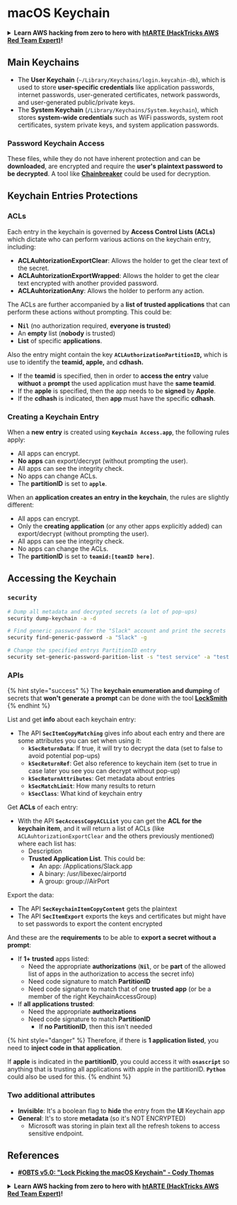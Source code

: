 # macOS Keychain

<details>

<summary><strong>Learn AWS hacking from zero to hero with</strong> <a href="https://training.hacktricks.xyz/courses/arte"><strong>htARTE (HackTricks AWS Red Team Expert)</strong></a><strong>!</strong></summary>

Other ways to support HackTricks:

* If you want to see your **company advertised in HackTricks** or **download HackTricks in PDF** Check the [**SUBSCRIPTION PLANS**](https://github.com/sponsors/carlospolop)!
* Get the [**official PEASS & HackTricks swag**](https://peass.creator-spring.com)
* Discover [**The PEASS Family**](https://opensea.io/collection/the-peass-family), our collection of exclusive [**NFTs**](https://opensea.io/collection/the-peass-family)
* **Join the** 💬 [**Discord group**](https://discord.gg/hRep4RUj7f) or the [**telegram group**](https://t.me/peass) or **follow** me on **Twitter** 🐦 [**@carlospolopm**](https://twitter.com/carlospolopm)**.**
* **Share your hacking tricks by submitting PRs to the** [**HackTricks**](https://github.com/carlospolop/hacktricks) and [**HackTricks Cloud**](https://github.com/carlospolop/hacktricks-cloud) github repos.

</details>

## Main Keychains

* The **User Keychain** (`~/Library/Keychains/login.keycahin-db`), which is used to store **user-specific credentials** like application passwords, internet passwords, user-generated certificates, network passwords, and user-generated public/private keys.
* The **System Keychain** (`/Library/Keychains/System.keychain`), which stores **system-wide credentials** such as WiFi passwords, system root certificates, system private keys, and system application passwords.

### Password Keychain Access

These files, while they do not have inherent protection and can be **downloaded**, are encrypted and require the **user's plaintext password to be decrypted**. A tool like [**Chainbreaker**](https://github.com/n0fate/chainbreaker) could be used for decryption.

## Keychain Entries Protections

### ACLs

Each entry in the keychain is governed by **Access Control Lists (ACLs)** which dictate who can perform various actions on the keychain entry, including:

* **ACLAuhtorizationExportClear**: Allows the holder to get the clear text of the secret.
* **ACLAuhtorizationExportWrapped**: Allows the holder to get the clear text encrypted with another provided password.
* **ACLAuhtorizationAny**: Allows the holder to perform any action.

The ACLs are further accompanied by a **list of trusted applications** that can perform these actions without prompting. This could be:

* &#x20;**N`il`** (no authorization required, **everyone is trusted**)
* An **empty** list (**nobody** is trusted)
* **List** of specific **applications**.

Also the entry might contain the key **`ACLAuthorizationPartitionID`,** which is use to identify the **teamid, apple,** and **cdhash.**

* If the **teamid** is specified, then in order to **access the entry** value **withuot** a **prompt** the used application must have the **same teamid**.
* If the **apple** is specified, then the app needs to be **signed** by **Apple**.
* If the **cdhash** is indicated, then **app** must have the specific **cdhash**.

### Creating a Keychain Entry

When a **new** **entry** is created using **`Keychain Access.app`**, the following rules apply:

* All apps can encrypt.
* **No apps** can export/decrypt (without prompting the user).
* All apps can see the integrity check.
* No apps can change ACLs.
* The **partitionID** is set to **`apple`**.

When an **application creates an entry in the keychain**, the rules are slightly different:

* All apps can encrypt.
* Only the **creating application** (or any other apps explicitly added) can export/decrypt (without prompting the user).
* All apps can see the integrity check.
* No apps can change the ACLs.
* The **partitionID** is set to **`teamid:[teamID here]`**.

## Accessing the Keychain

### `security`

```bash
# Dump all metadata and decrypted secrets (a lot of pop-ups)
security dump-keychain -a -d

# Find generic password for the "Slack" account and print the secrets
security find-generic-password -a "Slack" -g

# Change the specified entrys PartitionID entry
security set-generic-password-parition-list -s "test service" -a "test acount" -S
```

### APIs

{% hint style="success" %}
The **keychain enumeration and dumping** of secrets that **won't generate a prompt** can be done with the tool [**LockSmith**](https://github.com/its-a-feature/LockSmith)
{% endhint %}

List and get **info** about each keychain entry:

* The API **`SecItemCopyMatching`** gives info about each entry and there are some attributes you can set when using it:
  * **`kSecReturnData`**: If true, it will try to decrypt the data (set to false to avoid potential pop-ups)
  * **`kSecReturnRef`**: Get also reference to keychain item (set to true in case later you see you can decrypt without pop-up)
  * **`kSecReturnAttributes`**: Get metadata about entries
  * **`kSecMatchLimit`**: How many results to return
  * **`kSecClass`**: What kind of keychain entry

Get **ACLs** of each entry:

* With the API **`SecAccessCopyACLList`** you can get the **ACL for the keychain item**, and it will return a list of ACLs (like `ACLAuhtorizationExportClear` and the others previously mentioned)  where each list has:
  * Description
  * **Trusted Application List**. This could be:
    * An app: /Applications/Slack.app
    * A binary: /usr/libexec/airportd
    * A group: group://AirPort

Export the data:

* The API **`SecKeychainItemCopyContent`** gets the plaintext
* The API  **`SecItemExport`** exports the keys and certificates but might have to set passwords to export the content encrypted

And these are the **requirements** to be able to **export a secret without a prompt**:

* If **1+ trusted** apps listed:
  * Need the appropriate **authorizations** (**`Nil`**, or be **part** of the allowed list of apps in the authorization to access the secret info)
  * Need code signature to match **PartitionID**
  * Need code signature to match that of one **trusted app** (or be a member of the right KeychainAccessGroup)
* If **all applications trusted**:
  * Need the appropriate **authorizations**
  * Need code signature to match **PartitionID**
    * If **no PartitionID**, then this isn't needed

{% hint style="danger" %}
Therefore, if there is **1 application listed**, you need to **inject code in that application**.

If **apple** is indicated in the **partitionID**, you could access it with **`osascript`** so anything that is trusting all applications with apple in the partitionID. **`Python`** could also be used for this.
{% endhint %}

### Two additional attributes

* **Invisible**: It's a boolean flag to **hide** the entry from the **UI** Keychain app
* **General**: It's to store **metadata** (so it's NOT ENCRYPTED)
  * Microsoft was storing in plain text all the refresh tokens to access sensitive endpoint.

## References

* [**#OBTS v5.0: "Lock Picking the macOS Keychain" - Cody Thomas**](https://www.youtube.com/watch?v=jKE1ZW33JpY)

<details>

<summary><strong>Learn AWS hacking from zero to hero with</strong> <a href="https://training.hacktricks.xyz/courses/arte"><strong>htARTE (HackTricks AWS Red Team Expert)</strong></a><strong>!</strong></summary>

Other ways to support HackTricks:

* If you want to see your **company advertised in HackTricks** or **download HackTricks in PDF** Check the [**SUBSCRIPTION PLANS**](https://github.com/sponsors/carlospolop)!
* Get the [**official PEASS & HackTricks swag**](https://peass.creator-spring.com)
* Discover [**The PEASS Family**](https://opensea.io/collection/the-peass-family), our collection of exclusive [**NFTs**](https://opensea.io/collection/the-peass-family)
* **Join the** 💬 [**Discord group**](https://discord.gg/hRep4RUj7f) or the [**telegram group**](https://t.me/peass) or **follow** me on **Twitter** 🐦 [**@carlospolopm**](https://twitter.com/carlospolopm)**.**
* **Share your hacking tricks by submitting PRs to the** [**HackTricks**](https://github.com/carlospolop/hacktricks) and [**HackTricks Cloud**](https://github.com/carlospolop/hacktricks-cloud) github repos.

</details>
